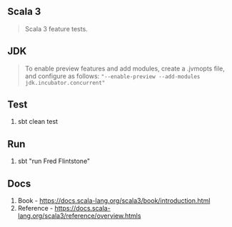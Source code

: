 Scala 3
-------
>Scala 3 feature tests.

JDK
---
>To enable preview features and add modules, create a .jvmopts file, and
>configure as follows: ```"--enable-preview --add-modules jdk.incubator.concurrent"```

Test
----
1. sbt clean test

Run
---
1. sbt "run Fred Flintstone"

Docs
----
1. Book - https://docs.scala-lang.org/scala3/book/introduction.html
2. Reference - https://docs.scala-lang.org/scala3/reference/overview.htmls